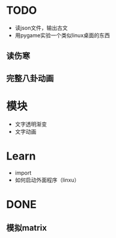 # TODO
- 读json文件，输出古文
- 用pygame实验一个类似linux桌面的东西
## 读伤寒

## 完整八卦动画



# 模块

- 文字透明渐变
- 文字动画




# Learn

- import
- 如何启动外面程序（linxu）


# DONE

## 模拟matrix